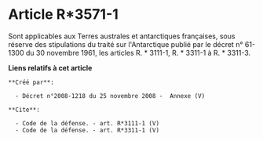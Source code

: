 # Article R*3571-1

Sont applicables aux Terres australes et antarctiques françaises, sous réserve des stipulations du traité sur l'Antarctique
publié par le décret n° 61-1300 du 30 novembre 1961, les articles R. * 3111-1, R. * 3311-1 à R. * 3311-3.

**Liens relatifs à cet article**

	**Créé par**:

	  - Décret n°2008-1218 du 25 novembre 2008 -  Annexe (V)

	**Cite**:

	  - Code de la défense. - art. R*3111-1 (V)
	  - Code de la défense. - art. R*3311-1 (V)

